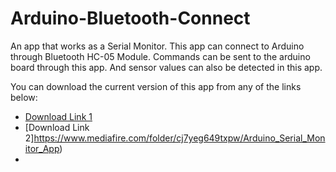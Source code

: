 # Arduino-Bluetooth-Connect
An app that works as a Serial Monitor. This app can connect to Arduino through Bluetooth HC-05 Module. Commands can be sent to the arduino board through this app. And sensor values can also be detected in this app.

You can download the current version of this app from any of the links below:        
- [Download Link 1](https://bit.ly/Serial-Monitor)
- [Download Link 2]https://www.mediafire.com/folder/cj7yeg649txpw/Arduino_Serial_Monitor_App)
- 
